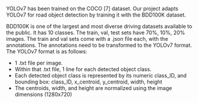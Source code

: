 YOLOv7 has been trained on the COCO [7] dataset. Our project adapts YOLOv7 for road object detection by training it with the BDD100K dataset.

BDD100K is one of the largest and most diverse driving datasets available to the public. It has 10 classes. The train, val, test sets have 70%, 10%, 20% images. The train and val sets come with a .json file each, with the annotations.
The annotations need to be transformed to the YOLOv7 format. The YOLOv7 format is as follows:
- 1 .txt file per image.
- Within that .txt file, 1 line for each detected object class.
- Each detected object class is represented by its numeric class_ID, and bounding box: class_ID, x_centroid, y_centroid, width, height
- The centroids, width, and height are normalized using the image dimensions (1280x720)
